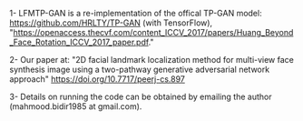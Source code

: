 1- LFMTP-GAN is a re-implementation of the offical TP-GAN model: https://github.com/HRLTY/TP-GAN (with TensorFlow), "https://openaccess.thecvf.com/content_ICCV_2017/papers/Huang_Beyond_Face_Rotation_ICCV_2017_paper.pdf."

2- Our paper at: "2D facial landmark localization method for multi-view face synthesis image using a two-pathway generative adversarial network approach" https://doi.org/10.7717/peerj-cs.897

3- Details on running the code can be obtained by emailing the author (mahmood.bidir1985 at gmail.com).
 
